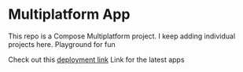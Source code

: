 # Multiplatform App
This repo is a Compose Multiplatform project. I keep adding individual projects here. Playground for fun

Check out this [deployment link](https://mvk059.github.io/Multiplatform-Apps/) Link for the latest apps

